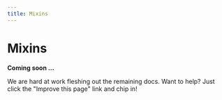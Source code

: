 ```yaml
---
title: Mixins
---
```


# Mixins

**Coming soon ...**

We are hard at work fleshing out the remaining docs. Want to help? Just click
the "Improve this page" link and chip in!
